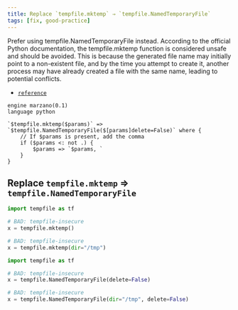 ```yaml
---
title: Replace `tempfile.mktemp` ⇒ `tempfile.NamedTemporaryFile`
tags: [fix, good-practice]
---
```


Prefer using tempfile.NamedTemporaryFile instead. According to the official Python documentation, the tempfile.mktemp function is considered unsafe and should be avoided. This is because the generated file name may initially point to a non-existent file, and by the time you attempt to create it, another process may have already created a file with the same name, leading to potential conflicts.

- [`reference`](https://docs.python.org/3/library/tempfile.html#tempfile.mkdtemp)


```grit
engine marzano(0.1)
language python

`$tempfile.mktemp($params)` => `$tempfile.NamedTemporaryFile($[params]delete=False)` where {
    // If $params is present, add the comma
    if ($params <: not .) {
        $params => `$params, `
    }
}
```

## Replace `tempfile.mktemp` ⇒ `tempfile.NamedTemporaryFile`

```python
import tempfile as tf

# BAD: tempfile-insecure
x = tempfile.mktemp()

# BAD: tempfile-insecure
x = tempfile.mktemp(dir="/tmp")
```

```python
import tempfile as tf

# BAD: tempfile-insecure
x = tempfile.NamedTemporaryFile(delete=False)

# BAD: tempfile-insecure
x = tempfile.NamedTemporaryFile(dir="/tmp", delete=False)
```
